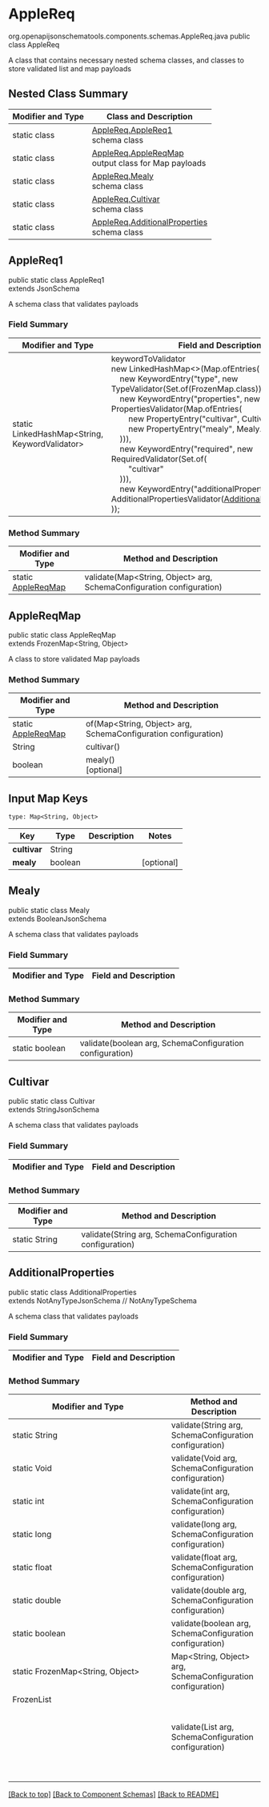 # AppleReq
org.openapijsonschematools.components.schemas.AppleReq.java
public class AppleReq

A class that contains necessary nested schema classes, and classes to store validated list and map payloads

## Nested Class Summary
| Modifier and Type | Class and Description |
| ----------------- | ---------------------- |
| static class | [AppleReq.AppleReq1](#applereq1)<br> schema class |
| static class | [AppleReq.AppleReqMap](#applereqmap)<br> output class for Map payloads |
| static class | [AppleReq.Mealy](#mealy)<br> schema class |
| static class | [AppleReq.Cultivar](#cultivar)<br> schema class |
| static class | [AppleReq.AdditionalProperties](#additionalproperties)<br> schema class |

## AppleReq1
public static class AppleReq1<br>
extends JsonSchema

A schema class that validates payloads
### Field Summary
| Modifier and Type | Field and Description |
| ----------------- | ---------------------- |
| static LinkedHashMap<String, KeywordValidator> |keywordToValidator<br/>new LinkedHashMap<>(Map.ofEntries(<br/>&nbsp;&nbsp;&nbsp;&nbsp;new KeywordEntry("type", new TypeValidator(Set.of(FrozenMap.class))),<br>&nbsp;&nbsp;&nbsp;&nbsp;new KeywordEntry("properties", new PropertiesValidator(Map.ofEntries(<br>&nbsp;&nbsp;&nbsp;&nbsp;&nbsp;&nbsp;&nbsp;&nbsp;new PropertyEntry("cultivar", Cultivar.class),<br>&nbsp;&nbsp;&nbsp;&nbsp;&nbsp;&nbsp;&nbsp;&nbsp;new PropertyEntry("mealy", Mealy.class)<br>&nbsp;&nbsp;&nbsp;&nbsp;))),<br>&nbsp;&nbsp;&nbsp;&nbsp;new KeywordEntry("required", new RequiredValidator(Set.of(<br>&nbsp;&nbsp;&nbsp;&nbsp;&nbsp;&nbsp;&nbsp;&nbsp;"cultivar"<br>&nbsp;&nbsp;&nbsp;&nbsp;))),<br>&nbsp;&nbsp;&nbsp;&nbsp;new KeywordEntry("additionalProperties", new AdditionalPropertiesValidator([AdditionalProperties.class](#additionalproperties)))<br>)); |

### Method Summary
| Modifier and Type | Method and Description |
| ----------------- | ---------------------- |
| static [AppleReqMap](#applereqmap) | validate(Map<String, Object> arg, SchemaConfiguration configuration) |

## AppleReqMap
public static class AppleReqMap<br>
extends FrozenMap<String, Object>

A class to store validated Map payloads

### Method Summary
| Modifier and Type | Method and Description |
| ----------------- | ---------------------- |
| static [AppleReqMap](#applereqmap) | of(Map<String, Object> arg, SchemaConfiguration configuration) |
| String | cultivar()<br> |
| boolean | mealy()<br>[optional] |

## Input Map Keys
```
type: Map<String, Object>
```
| Key | Type |  Description | Notes |
| --- | ---- | ------------ | ----- |
| **cultivar** | String |  | |
| **mealy** | boolean |  | [optional] |

## Mealy
public static class Mealy<br>
extends BooleanJsonSchema

A schema class that validates payloads
### Field Summary
| Modifier and Type | Field and Description |
| ----------------- | ---------------------- |

### Method Summary
| Modifier and Type | Method and Description |
| ----------------- | ---------------------- |
| static boolean | validate(boolean arg, SchemaConfiguration configuration) |

## Cultivar
public static class Cultivar<br>
extends StringJsonSchema

A schema class that validates payloads
### Field Summary
| Modifier and Type | Field and Description |
| ----------------- | ---------------------- |

### Method Summary
| Modifier and Type | Method and Description |
| ----------------- | ---------------------- |
| static String | validate(String arg, SchemaConfiguration configuration) |

## AdditionalProperties
public static class AdditionalProperties<br>
extends NotAnyTypeJsonSchema
    // NotAnyTypeSchema

A schema class that validates payloads
### Field Summary
| Modifier and Type | Field and Description |
| ----------------- | ---------------------- |

### Method Summary
| Modifier and Type | Method and Description |
| ----------------- | ---------------------- |
| static String | validate(String arg, SchemaConfiguration configuration) |
| static Void | validate(Void arg, SchemaConfiguration configuration) |
| static int | validate(int arg, SchemaConfiguration configuration) |
| static long | validate(long arg, SchemaConfiguration configuration) |
| static float | validate(float arg, SchemaConfiguration configuration) |
| static double | validate(double arg, SchemaConfiguration configuration) |
| static boolean | validate(boolean arg, SchemaConfiguration configuration) |
| static FrozenMap<String, Object> | Map<String, Object> arg, SchemaConfiguration configuration) |
| FrozenList<Object> | validate(List<Object> arg, SchemaConfiguration configuration) |

[[Back to top]](#top) [[Back to Component Schemas]](../../../README.md#Component-Schemas) [[Back to README]](../../../README.md)
